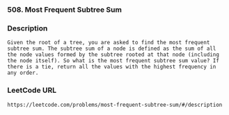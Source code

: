 ### 508. Most Frequent Subtree Sum

### Description 
	Given the root of a tree, you are asked to find the most frequent subtree sum. The subtree sum of a node is defined as the sum of all the node values formed by the subtree rooted at that node (including the node itself). So what is the most frequent subtree sum value? If there is a tie, return all the values with the highest frequency in any order.

### LeetCode URL 
	https://leetcode.com/problems/most-frequent-subtree-sum/#/description